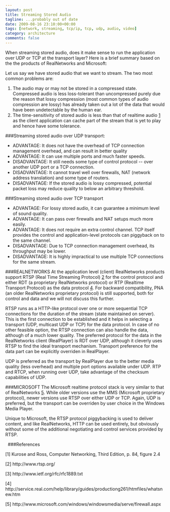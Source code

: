 ```yaml
---
layout: post
title: Streaming Stored Audio
tagline: ...probably out of date
date: 2009-08-16 23:10:00+00:00
tags: [network, streaming, tcp/ip, tcp, udp, audio, video]
category: architecture
comments: false
---
```

When streaming stored audio, does it make sense to run the application over UDP or TCP at the transport layer? Here is a brief summary based on the the products of RealNetworks and Microsoft:

<!-- more -->

Let us say we have stored audio that we want to stream. The two most common problems are:
1. The audio may or may not be stored in a compressed state. Compressed audio is less loss-tolerant than uncompressed purely due the reason that lossy compression (most common types of audio 	compression are lossy) has already taken out a lot of the data that would have been undetectable by the human ear. 
2. The time-sensitivity of stored audio is less than that of realtime audio [1](#footnotes) as the client application can cache part of the stream that is yet to play and hence have some tolerance.

###Streaming stored audio over UDP transport:
* ADVANTAGE: It does not have the overhead of TCP connection management overhead, and can result in better quality 
* ADVANTAGE: It can use multiple ports and much faster speeds. 
* DISADVANTAGE: It still needs some type of control protocol -- over another UDP port or a TCP connection. 
* DISADVANTAGE: It cannot travel well over firewalls, NAT (network address translation) and some type of routers. 
* DISADVANTAGE: If the stored audio is lossy compressed, potential packet loss may reduce quality to below an arbitrary threshold. 

###Streaming stored audio over TCP transport
* ADVANTAGE: For lossy stored audio, it can guarantee a minimum level of sound quality. 
* ADVANTAGE: It can pass over firewalls and NAT setups much more easily. 
* ADVANTAGE: It does not require an extra control channel. TCP itself provides the control and application-level protocols can piggyback on to the same channel. 
* DISADVANTAGE: Due to TCP connection management overhead, its throughput may be lower. 
* DISADVANTAGE: It is highly impractical to use multiple TCP connections for the same stream. 

###REALNETWORKS 
At the application level (client) RealNetworks products support RTSP (Real Time Streaming Protocol) [2](#footnotes) for the control protocol and either RDT (a proprietary RealNetworks protocol) or RTP (Realtime Transport Protocol) as the data protocol [4](#footnotes). For backward compatibility, PNA (an older RealNetworks proprietary protocol) is still supported, both for control and data and we will not discuss this further.

RTSP runs as a HTTP-like protocol over one or more sequential TCP connections for the duration of the stream (state maintained on server). This is the first connection to be established and it helps in selecting a transport (UDP, multicast UDP or TCP) for the data protocol. In case of no other feasible option, the RTSP connection can also handle the data, although of a much lower quality. The preferred protocol for the data in the RealNetworks client (RealPlayer) is RDT over UDP, although it cleverly uses RTSP to find the ideal transport mechanism. Transport preference for the data part can be explicitly overriden in RealPlayer.

UDP is preferred as the transport by RealPlayer due to the better media quality (less overhead) and multiple port options available under UDP. RTP and RTCP, when running over UDP, take advantage of the
checksum capabilities of UDP. 

###MICROSOFT 
The Microsoft realtime protocol stack is very similar to that of RealNetworks [5](#footnotes). While older versions use the MMS (Microsoft proprietary protocol), newer versions use RTSP over either UDP or TCP. Again, UDP is preferred, but the transport can be overriden by user choice in the Windows Media Player.

Unique to Microsoft, the RTSP protocol piggybacking is used to deliver content, and like RealNetworks, HTTP can be used entirely, but obviously without some of the additional negotiating and control services provided by RTSP. 

<a name="footnotes">&nbsp;</a>
###References
<p>[1] Kurose and Ross, Computer Networking, Third Edition, p. 84,
figure 2.4 
</p>
<p>[2] http://www.rtsp.org/ 
</p>
<p>[3] http://www.ietf.org/rfc/rfc1889.txt 
</p>
<p>[4]
http://service.real.com/help/library/guides/productiong261/htmfiles/whatsnew.htm
</p>
<p>[5]
http://www.microsoft.com/windows/windowsmedia/serve/firewall.aspx 
</p>

